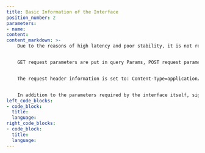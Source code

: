 ```yaml
---
title: Basic Information of the Interface
position_number: 2
parameters:
- name:
content:
content_markdown: >-
    Due to the reasons of high latency and poor stability, it is not recommend to access the CNE API through a proxy.


    GET request parameters are put in query Params, POST request parameters are put in request body.


    The request header information is set to: Content-Type=application/x-www-form-urlencoded


    In addition to the parameters required by the interface itself, signature, which is the signature parameter, needs to be passed in the query Params or request body. The interface that does not need to pass the signature parameter will be additionally explained. 
left_code_blocks:
- code_block:
  title:
  language:
right_code_blocks:
- code_block:
  title:
  language:
---
```




